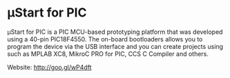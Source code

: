 # μStart for PIC
μStart for PIC is a PIC MCU-based prototyping platform that was developed using a 40-pin PIC18F4550. The on-board bootloaders allows you to program the device via the USB interface and you can create projects using such as MPLAB XC8, MikroC PRO for PIC, CCS C Compiler and others.

Website: http://goo.gl/wP4dft
